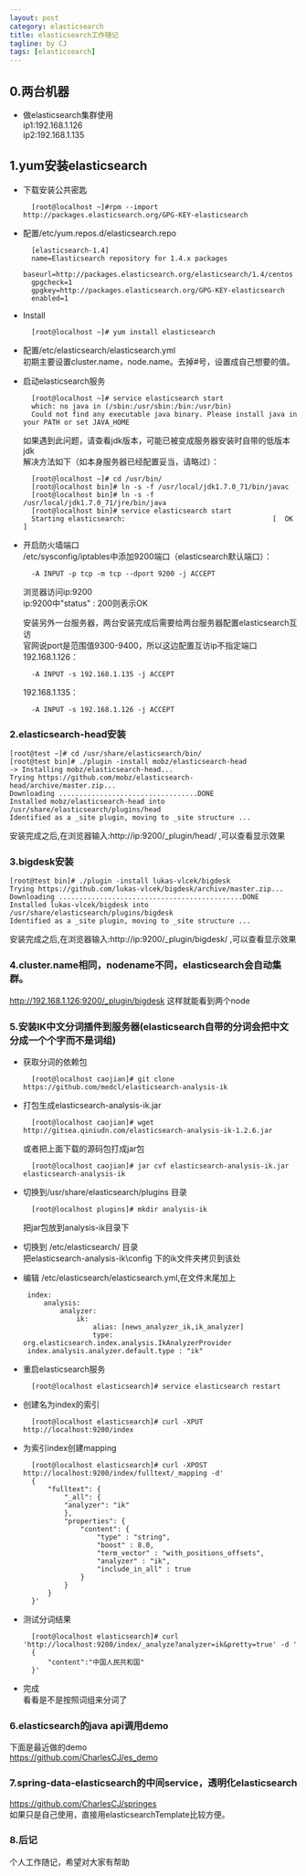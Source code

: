 ```yaml
---
layout: post
category: elasticsearch
title: elasticsearch工作随记
tagline: by CJ
tags: [elasticsearch]
---
```



## 0.两台机器

* 做elasticsearch集群使用    
ip1:192.168.1.126  
ip2:192.168.1.135
  
## 1.yum安装elasticsearch
* 下载安装公共密匙  

        [root@localhost ~]#rpm --import http://packages.elasticsearch.org/GPG-KEY-elasticsearch
* 配置/etc/yum.repos.d/elasticsearch.repo  

        [elasticsearch-1.4]
        name=Elasticsearch repository for 1.4.x packages
        baseurl=http://packages.elasticsearch.org/elasticsearch/1.4/centos
        gpgcheck=1
        gpgkey=http://packages.elasticsearch.org/GPG-KEY-elasticsearch
        enabled=1
 
 <!--more-->
 
* Install  

        [root@localhost ~]# yum install elasticsearch

* 配置/etc/elasticsearch/elasticsearch.yml  
初期主要设置cluster.name，node.name。去掉#号，设置成自己想要的值。

* 启动elasticsearch服务  

        [root@localhost ~]# service elasticsearch start  
        which: no java in (/sbin:/usr/sbin:/bin:/usr/bin)  
        Could not find any executable java binary. Please install java in your PATH or set JAVA_HOME

    如果遇到此问题，请查看jdk版本，可能已被变成服务器安装时自带的低版本jdk  
    解决方法如下（如本身服务器已经配置妥当，请略过）：

        [root@localhost ~]# cd /usr/bin/
        [root@localhost bin]# ln -s -f /usr/local/jdk1.7.0_71/bin/javac
        [root@localhost bin]# ln -s -f /usr/local/jdk1.7.0_71/jre/bin/java
        [root@localhost bin]# service elasticsearch start  
        Starting elasticsearch:                                    [  OK  ]

* 开启防火墙端口  
    /etc/sysconfig/iptables中添加9200端口（elasticsearch默认端口）：
    
        -A INPUT -p tcp -m tcp --dport 9200 -j ACCEPT  

    浏览器访问ip:9200  
    ip:9200中"status" : 200则表示OK

    安装另外一台服务器，两台安装完成后需要给两台服务器配置elasticsearch互访  
    官网说port是范围值9300-9400，所以这边配置互访ip不指定端口  
    192.168.1.126：   

        -A INPUT -s 192.168.1.135 -j ACCEPT  
        
    192.168.1.135：   

        -A INPUT -s 192.168.1.126 -j ACCEPT


### 2.elasticsearch-head安装
    [root@test ~]# cd /usr/share/elasticsearch/bin/
    [root@test bin]# ./plugin -install mobz/elasticsearch-head
    -> Installing mobz/elasticsearch-head...
    Trying https://github.com/mobz/elasticsearch-head/archive/master.zip...
    Downloading ..................................DONE
    Installed mobz/elasticsearch-head into /usr/share/elasticsearch/plugins/head
    Identified as a _site plugin, moving to _site structure ...

安装完成之后,在浏览器输入:http://ip:9200/_plugin/head/ ,可以查看显示效果

### 3.bigdesk安装
    [root@test bin]# ./plugin -install lukas-vlcek/bigdesk
    Trying https://github.com/lukas-vlcek/bigdesk/archive/master.zip...
    Downloading .............................................DONE
    Installed lukas-vlcek/bigdesk into /usr/share/elasticsearch/plugins/bigdesk
    Identified as a _site plugin, moving to _site structure ...

安装完成之后,在浏览器输入:http://ip:9200/_plugin/bigdesk/ ,可以查看显示效果

### 4.cluster.name相同，nodename不同，elasticsearch会自动集群。  
http://192.168.1.126:9200/_plugin/bigdesk 这样就能看到两个node

### 5.安装IK中文分词插件到服务器(elasticsearch自带的分词会把中文分成一个个字而不是词组)
* 获取分词的依赖包  
 
        [root@localhost caojian]# git clone https://github.com/medcl/elasticsearch-analysis-ik
* 打包生成elasticsearch-analysis-ik.jar  

	    [root@localhost caojian]# wget http://gitsea.qiniudn.com/elasticsearch-analysis-ik-1.2.6.jar  
	    
    或者把上面下载的源码包打成jar包  

	    [root@localhost caojian]# jar cvf elasticsearch-analysis-ik.jar elasticsearch-analysis-ik
* 切换到/usr/share/elasticsearch/plugins 目录  

        [root@localhost plugins]# mkdir analysis-ik
    把jar包放到analysis-ik目录下  
    
* 切换到 /etc/elasticsearch/ 目录  
把elasticsearch-analysis-ik\config  下的ik文件夹拷贝到该处  

*  编辑 /etc/elasticsearch/elasticsearch.yml,在文件末尾加上  

		index:
			analysis:
				analyzer:
					ik:
						alias: [news_analyzer_ik,ik_analyzer]
						type: org.elasticsearch.index.analysis.IkAnalyzerProvider
		index.analysis.analyzer.default.type : "ik"  
		
* 重启elasticsearch服务  

        [root@localhost elasticsearch]# service elasticsearch restart
        
* 创建名为index的索引  

		[root@localhost elasticsearch]# curl -XPUT http://localhost:9200/index  
* 为索引index创建mapping

		[root@localhost elasticsearch]# curl -XPOST http://localhost:9200/index/fulltext/_mapping -d'
		{
			"fulltext": {
				"_all": {
				"analyzer": "ik"
				},
				"properties": {
					"content": {
						"type" : "string",
						"boost" : 8.0,
						"term_vector" : "with_positions_offsets",
						"analyzer" : "ik",
						"include_in_all" : true
					}
				}
			}
		}'
* 测试分词结果

    	[root@localhost elasticsearch]# curl 'http://localhost:9200/index/_analyze?analyzer=ik&pretty=true' -d '
	    {
	    	"content":"中国人民共和国"
    	}'

* 完成  
	看看是不是按照词组来分词了
	
### 6.elasticsearch的java api调用demo
下面是最近做的demo  
https://github.com/CharlesCJ/es_demo

	
### 7.spring-data-elasticsearch的中间service，透明化elasticsearch
https://github.com/CharlesCJ/springes  
如果只是自己使用，直接用elasticsearchTemplate比较方便。


### 8.后记  
个人工作随记，希望对大家有帮助

